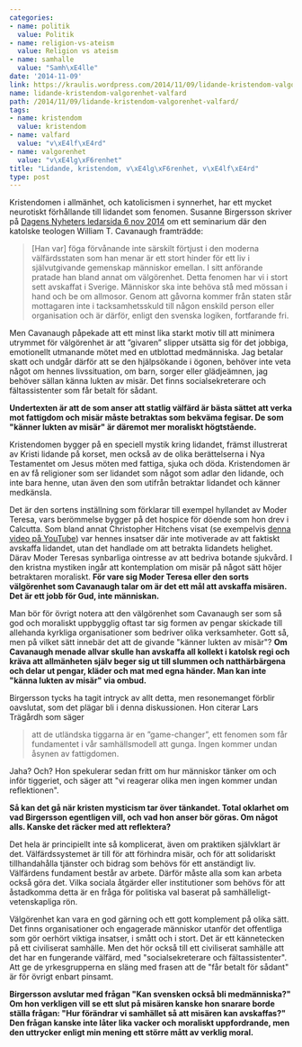 ```yaml
---
categories:
- name: politik
  value: Politik
- name: religion-vs-ateism
  value: Religion vs ateism
- name: samhalle
  value: "Samh\xE4lle"
date: '2014-11-09'
link: https://kraulis.wordpress.com/2014/11/09/lidande-kristendom-valgorenhet-valfard/
name: lidande-kristendom-valgorenhet-valfard
path: /2014/11/09/lidande-kristendom-valgorenhet-valfard/
tags:
- name: kristendom
  value: kristendom
- name: valfard
  value: "v\xE4lf\xE4rd"
- name: valgorenhet
  value: "v\xE4lg\xF6renhet"
title: "Lidande, kristendom, v\xE4lg\xF6renhet, v\xE4lf\xE4rd"
type: post
---
```

Kristendomen i allmänhet, och katolicismen i synnerhet, har ett mycket neurotiskt förhållande till lidandet som fenomen. Susanne Birgersson skriver på [Dagens Nyheters ledarsida 6 nov 2014](http://www.dn.se/ledare/signerat/susanna-birgersson-svenska-valfardsstaten-ett-hinder-for-medmansklighet/) om ett seminarium där den katolske teologen William T. Cavanaugh framträdde:

> [Han var] föga förvånande inte särskilt förtjust i den moderna välfärdsstaten som han menar är ett stort hinder för ett liv i självutgivande gemenskap människor emellan. I sitt anförande pratade han bland annat om välgörenhet. Detta fenomen har vi i stort sett avskaffat i Sverige. Människor ska inte behöva stå med mössan i hand och be om allmosor. Genom att gåvorna kommer från staten står mottagaren inte i tacksamhetsskuld till någon enskild person eller organisation och är därför, enligt den svenska logiken, fortfarande fri.

Men Cavanaugh påpekade att ett minst lika starkt motiv till att minimera utrymmet för välgörenhet är att ”givaren” slipper utsätta sig för det jobbiga, emotionellt utmanande mötet med en utblottad medmänniska. Jag betalar skatt och undgår därför att se den hjälpsökande i ögonen, behöver inte veta något om hennes livssituation, om barn, sorger eller glädjeämnen, jag behöver sällan känna lukten av misär. Det finns socialsekreterare och fältassistenter som får betalt för sådant.

**Undertexten är att de som anser att statlig välfärd är bästa sättet att verka mot fattigdom och misär måste betraktas som bekväma fegisar. De som "känner lukten av misär" är däremot mer moraliskt högtstående.**



Kristendomen bygger på en speciell mystik kring lidandet, främst illustrerat av Kristi lidande på korset, men också av de olika berättelserna i Nya Testamentet om Jesus möten med fattiga, sjuka och döda. Kristendomen är en av få religioner som ser lidandet som något som adlar den lidande, och inte bara henne, utan även den som utifrån betraktar lidandet och känner medkänsla.

Det är den sortens inställning som förklarar till exempel hyllandet av Moder Teresa, vars berömmelse bygger på det hospice för döende som hon drev i Calcutta. Som bland annat Christopher Hitchens visat (se exempelvis [denna video på YouTube](https://www.youtube.com/watch?v=65JxnUW7Wk4&list=PLS7zf1EYS3Q9_NQdPF4pf6gnjBfs5lixf)) var hennes insatser där inte motiverade av att faktiskt avskaffa lidandet, utan det handlade om att betrakta lidandets helighet. Därav Moder Teresas synbarliga ointresse av att bedriva botande sjukvård. I den kristna mystiken ingår att kontemplation om misär på något sätt höjer betraktaren moraliskt. **För vare sig Moder Teresa eller den sorts välgörenhet som Cavanaugh talar om är det ett mål att avskaffa misären. Det är ett jobb för Gud, inte människan.**

Man bör för övrigt notera att den välgörenhet som Cavanaugh ser som så god och moraliskt uppbygglig oftast tar sig formen av pengar skickade till allehanda kyrkliga organisationer som bedriver olika verksamheter. Gott så, men på vilket sätt innebär det att de givande "känner lukten av misär"? **Om Cavanaugh menade allvar skulle han avskaffa all kollekt i katolsk regi och kräva att allmänheten själv beger sig ut till slummen och natthärbärgena och delar ut pengar, kläder och mat med egna händer. Man kan inte "känna lukten av misär" via ombud.**

Birgersson tycks ha tagit intryck av allt detta, men resonemanget förblir oavslutat, som det plägar bli i denna diskussionen. Hon citerar Lars Trägårdh som säger 

> att de utländska tiggarna är en ”game-changer”, ett fenomen som får fundamentet i vår samhällsmodell att gunga. Ingen kommer undan åsynen av fattigdomen.

Jaha? Och? Hon spekulerar sedan fritt om hur människor tänker om och inför tiggeriet, och säger att "vi reagerar olika men ingen kommer undan reflektionen".

**Så kan det gå när kristen mysticism tar över tänkandet. Total oklarhet om vad Birgersson egentligen vill, och vad hon anser bör göras. Om något alls. Kanske det räcker med att reflektera?**

Det hela är principiellt inte så komplicerat, även om praktiken självklart är det. Välfärdssystemet är till för att förhindra misär, och för att solidariskt tillhandahålla tjänster och bidrag som behövs för ett anständigt liv. Välfärdens fundament består av arbete. Därför måste alla som kan arbeta också göra det. Vilka sociala åtgärder eller institutioner som behövs för att åstadkomma detta är en fråga för politiska val baserat på samhälleligt-vetenskapliga rön.

Välgörenhet kan vara en god gärning och ett gott komplement på olika sätt. Det finns organisationer och engagerade människor utanför det offentliga som gör oerhört viktiga insatser, i smått och i stort. Det är ett kännetecken på ett civiliserat samhälle. Men det hör också till ett civiliserat samhälle att det har en fungerande välfärd, med "socialsekreterare och fältassistenter". Att ge de yrkesgrupperna en släng med frasen att de "får betalt för sådant" är för övrigt enbart pinsamt.

**Birgersson avslutar med frågan "Kan svensken också bli medmänniska?" Om hon verkligen vill se ett slut på misären kanske hon snarare borde ställa frågan: "Hur förändrar vi samhället så att misären kan avskaffas?" Den frågan kanske inte låter lika vacker och moraliskt uppfordrande, men den uttrycker enligt min mening ett större mått av verklig moral.**

